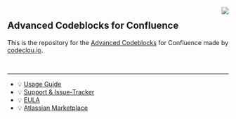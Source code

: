 <img src="https://user-images.githubusercontent.com/12599965/56864901-501d8b80-69c8-11e9-9e87-c7e687615a0a.png" align="right" />

## Advanced Codeblocks for Confluence

This is the repository for the [Advanced Codeblocks](https://codeclou.io/products/advanced-codeblock-macro/) for Confluence made by [codeclou.io](https://codeclou.io/).

&nbsp;
&nbsp;

-----

   * :bulb: [Usage Guide](https://codeclou.io/advanced-codeblock-macro/redirect/?/latest/user-guide/)
   * :bulb: [Support & Issue-Tracker](https://codeclou.io/advanced-codeblock-macro/redirect/?/latest/issue-tracker/)
   * :bulb: [EULA](https://codeclou.io/advanced-codeblock-macro/redirect/?/latest/license/)
   * :bulb: [Atlassian Marketplace](https://marketplace.atlassian.com/apps/1211159/advanced-codeblock-macro)
